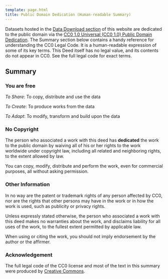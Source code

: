```yaml
---
template: page.html
title: Public Domain Dedication (Human-readable Summary)
---
```



Datasets hosted in the [Data Download section](data-download) of this website
are dedicated to the public domain via the [CC0 1.0 Universal (CC0 1.0) Public
Domain Dedication](public-domain-dedication-full). The Summary section below
contains a handy reference for understanding the CC0 Legal Code. It is a
human-readable expression of some of its key terms. This Deed itself has no
legal value, and its contents do not appear in CC0. See the full legal code for
exact terms.


## Summary

### You are free

<i class="summary-icon fa fa-2x fa-share"></i> *To Share*: To copy, distribute and use the data

<i class="summary-icon fa fa-2x fa-lightbulb-o"></i> *To Create*: To produce works from the data

<i class="summary-icon fa fa-2x fa-wrench"></i> *To Adapt*: To modify, transform and build upon the data


### No Copyright

The person who associated a work with this deed has **dedicated** the work to the
public domain by waiving all of his or her rights to the work worldwide under
copyright law, including all related and neighboring rights, to the extent
allowed by law.

You can copy, modify, distribute and perform the work, even for commercial
purposes, all without asking permission.


### Other Information

In no way are the patent or trademark rights of any person affected by CC0, nor
are the rights that other persons may have in the work or in how the work is
used, such as publicity or privacy rights.

Unless expressly stated otherwise, the person who associated a work with this
deed makes no warranties about the work, and disclaims liability for all uses of
the work, to the fullest extent permitted by applicable law.

When using or citing the work, you should not imply endorsement by the author or
the affirmer.


### Acknowledgement

The full legal code of the CC0 license and most of the text in this summary were
produced by [Creative Commons](https://creativecommons.org/).

